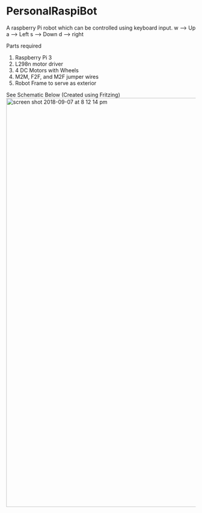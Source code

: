 # PersonalRaspiBot
A raspberry Pi robot which can be controlled using keyboard input.
w --> Up
a --> Left
s --> Down
d --> right

Parts required
  1. Raspberry Pi 3
  2. L298n motor driver
  3. 4 DC Motors with Wheels
  5. M2M, F2F, and M2F jumper wires
  6. Robot Frame to serve as exterior
  
 See Schematic Below (Created using Fritzing)
 <img width="1087" alt="screen shot 2018-09-07 at 8 12 14 pm" src="https://user-images.githubusercontent.com/13387177/45249762-c440dd00-b2da-11e8-974c-ec1ec2e3f1a8.png">

